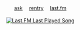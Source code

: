 <p align="center">
  <br><br><a href="https://sparkler.cc/@blur">ask</a>  
  <a href="https://rentry.co/BIadee">rentry</a>  <a href="https://last.fm/user/IHateMemphis">last.fm</a>
  <br><br>
  <a href=""><img src="https://img.shields.io/endpoint?color=white&url=https://lastfm-last-played.biancarosa.com.br/IHateMemphis/latest-song?format=shields.io" title="Last.FM Last Played Song"></a>
</p>
